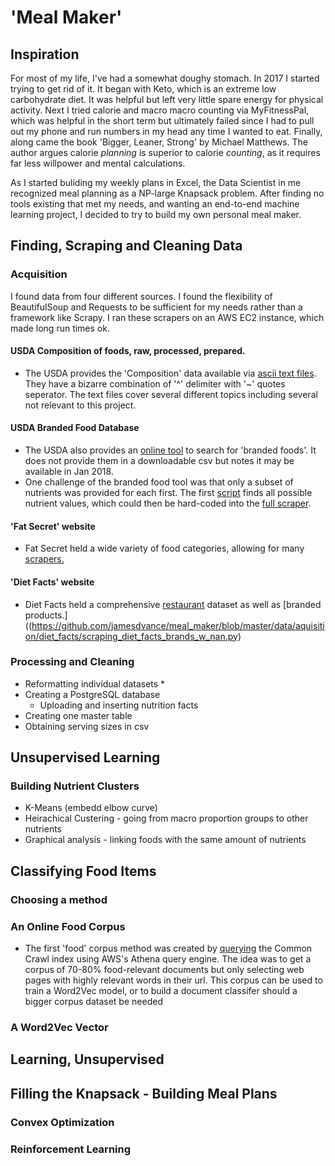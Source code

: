 # 'Meal Maker'

## Inspiration
For most of my life, I've had a somewhat doughy stomach. In 2017 I  started trying to get rid of it. It began with Keto,
which is an extreme low carbohydrate diet. It was helpful but left very little spare energy for physical activity. Next I tried calorie and macro 
macro counting via MyFitnessPal, which was helpful in the short term but ultimately failed since I had to pull out my phone and run numbers
in my  head any time I wanted to eat. Finally, along came the book 'Bigger, Leaner, Strong' by Michael Matthews. The author argues calorie
*planning* is superior to calorie *counting*, as it requires far less willpower and mental calculations.

As I started buliding my weekly plans in Excel, the Data Scientist in me recognized meal planning as a NP-large Knapsack problem. After
finding no tools existing that met my needs, and wanting an end-to-end machine learning project, I decided to try to build my own personal
meal maker. 

## Finding, Scraping and Cleaning Data
### Acquisition
I found data from four different sources. I found the flexibility of BeautifulSoup and Requests to be sufficient for my needs rather than a framework like Scrapy. I ran these scrapers on an AWS EC2 instance, which made long run times ok.
#### USDA Composition of foods, raw, processed, prepared.
* The USDA provides the 'Composition' data available via [ascii text files](https://www.ars.usda.gov/northeast-area/beltsville-md-bhnrc/beltsville-human-nutrition-research-center/nutrient-data-laboratory/docs/sr28-download-files/). They have a bizarre combination of '^' delimiter with '~' quotes seperator. The text files cover several different topics including several not relevant to this project. 
#### USDA Branded Food Database
* The USDA also provides an [online tool](https://ndb.nal.usda.gov/ndb/search/list) to search for 'branded foods'. It does not provide them in a downloadable csv but notes it may be available in Jan 2018. 
* One challenge of the branded food tool was that only a subset of nutrients was provided for each first. The first [script](https://github.com/jamesdvance/meal_maker/blob/master/data/aquisition/usda_branded_foods/find_all_nutrient_values.py) finds all possible nutrient values, which could then be hard-coded into the [full scraper](https://github.com/jamesdvance/meal_maker/blob/master/data/aquisition/usda_branded_foods/get_all_branded_nut_info.py). 
#### 'Fat Secret' website
* Fat Secret held a wide variety of food categories, allowing for many [scrapers.](https://github.com/jamesdvance/meal_maker/tree/master/data/aquisition/fat_secret)
#### 'Diet Facts' website
* Diet Facts held a comprehensive [restaurant](https://github.com/jamesdvance/meal_maker/blob/master/data/aquisition/diet_facts/scraping_diet_facts_restaurants_w_nan.py) dataset as well as [branded products.]((https://github.com/jamesdvance/meal_maker/blob/master/data/aquisition/diet_facts/scraping_diet_facts_brands_w_nan.py) 
### Processing and Cleaning
* Reformatting individual datasets
  * 
* Creating a PostgreSQL database 
  * Uploading and inserting nutrition facts
* Creating one master table
* Obtaining serving sizes in csv

## Unsupervised Learning
### Building Nutrient Clusters
* K-Means (embedd elbow curve)
* Heirachical Custering - going from macro proportion groups to other nutrients
* Graphical analysis - linking foods with the same amount of nutrients
## Classifying Food Items
### Choosing a method
### An Online Food Corpus
* The first 'food' corpus method was created by [querying](https://github.com/jamesdvance/meal_maker/blob/master/classifiers/food_classifiers/corpus/corpus_urls/food_related_warc_files.sql) the Common Crawl index using AWS's Athena query engine. The idea was to get a corpus of 70-80% food-relevant documents but only selecting web pages with highly relevant words in their url. This corpus can be used to train a Word2Vec model, or to build a document classifer should a bigger corpus dataset be needed
### A Word2Vec Vector

## Learning, Unsupervised

## Filling the Knapsack - Building Meal Plans
### Convex Optimization
### Reinforcement Learning
